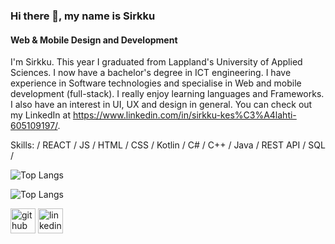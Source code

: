 ### Hi there 👋, my name is Sirkku 
#### Web & Mobile Design and Development

I'm Sirkku. This year I graduated from Lappland's University of Applied Sciences. I now have a bachelor's degree in ICT engineering. I have experience in Software technologies and specialise in Web and mobile development (full-stack). I really enjoy learning languages and Frameworks. I also have an interest in UI, UX and design in general. You can check out my LinkedIn at https://www.linkedin.com/in/sirkku-kes%C3%A4lahti-605109197/.

Skills: / REACT / JS / HTML / CSS / Kotlin / C# / C++ / Java / REST API / SQL / 

![Top Langs](https://github-readme-stats.vercel.app/api/top-langs/?username=Sikesala93&size_weight=0.5&count_weight=0.5)

![Top Langs](https://github-readme-stats.vercel.app/api/top-langs/?username=Sikesala93&langs_count=6&layout=compact)

[<img src='https://cdn.jsdelivr.net/npm/simple-icons@3.0.1/icons/github.svg' alt='github' height='40'>](https://github.com/Sikesala93)  [<img src='https://cdn.jsdelivr.net/npm/simple-icons@3.0.1/icons/linkedin.svg' alt='linkedin' height='40'>](https://www.linkedin.com/in/Sirkku-kesälahti/)  









